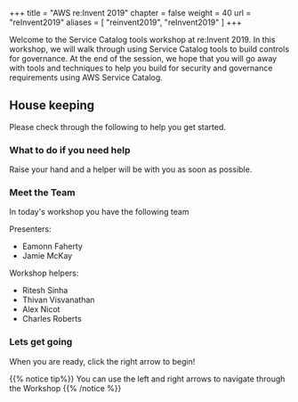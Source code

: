 +++
title = "AWS re:Invent 2019"
chapter = false
weight = 40
url = "reInvent2019"
aliases = [
    "reinvent2019",
    "reInvent2019"
]
+++

Welcome to the Service Catalog tools workshop at re:Invent 2019. In this workshop, we will walk through using Service Catalog tools to build controls for governance. At the end of the session, we hope that you will go away with tools and techniques to help you build for security and governance requirements using AWS Service Catalog.  

## House keeping

Please check through the following to help you get started.


### What to do if you need help

Raise your hand and a helper will be with you as soon as possible.


### Meet the Team

In today's workshop you have the following team

Presenters:

- Eamonn Faherty
- Jamie McKay

Workshop helpers:

- Ritesh Sinha
- Thivan Visvanathan
- Alex Nicot
- Charles Roberts

### Lets get going

When you are ready, click the right arrow to begin! 

{{% notice tip%}}
You can use the left and right arrows to navigate through the Workshop
{{% /notice %}}
